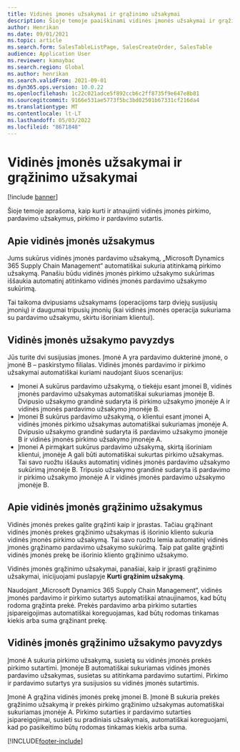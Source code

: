 ```yaml
---
title: Vidinės įmonės užsakymai ir grąžinimo užsakymai
description: Šioje temoje paaiškinami vidinės įmonės užsakymai ir grąžinimo užsakymai
author: Henrikan
ms.date: 09/01/2021
ms.topic: article
ms.search.form: SalesTableListPage, SalesCreateOrder, SalesTable
audience: Application User
ms.reviewer: kamaybac
ms.search.region: Global
ms.author: henrikan
ms.search.validFrom: 2021-09-01
ms.dyn365.ops.version: 10.0.22
ms.openlocfilehash: 1c22c021adce5f892ccb6c2ff8735f9e647e8b81
ms.sourcegitcommit: 9166e531ae5773f5bc3bd02501b67331cf216da4
ms.translationtype: MT
ms.contentlocale: lt-LT
ms.lasthandoff: 05/03/2022
ms.locfileid: "8671848"
---
```

# <a name="intercompany-orders-and-return-orders"></a>Vidinės įmonės užsakymai ir grąžinimo užsakymai

[!include [banner](../../includes/banner.md)]

Šioje temoje aprašoma, kaip kurti ir atnaujinti vidinės įmonės pirkimo, pardavimo užsakymus, pirkimo ir pardavimo sutartis.

## <a name="about-intercompany-orders"></a>Apie vidinės įmonės užsakymus

Jums sukūrus vidinės įmonės pardavimo užsakymą, „Microsoft Dynamics 365 Supply Chain Management“ automatiškai sukuria atitinkamą pirkimo užsakymą. Panašiu būdu vidinės įmonės pirkimo užsakymo sukūrimas iššaukia automatinį atitinkamo vidinės įmonės pardavimo užsakymo sukūrimą.

Tai taikoma dvipusiams užsakymams (operacijoms tarp dviejų susijusių įmonių) ir daugumai tripusių įmonių (kai vidinės įmonės operacija sukuriama su pardavimo užsakymu, skirtu išoriniam klientui).

## <a name="intercompany-order-example"></a>Vidinės įmonės užsakymo pavyzdys

Jūs turite dvi susijusias įmones. Įmonė A yra pardavimo dukterinė įmonė, o įmonė B – paskirstymo filialas. Vidinės įmonės pardavimo ir pirkimo užsakymai automatiškai kuriami naudojant šiuos scenarijus:

- Įmonei A sukūrus pardavimo užsakymą, o tiekėju esant įmonei B, vidinės įmonės pardavimo užsakymas automatiškai sukuriamas įmonėje B. Dvipusio užsakymo grandinė sudaryta iš pirkimo užsakymo įmonėje A ir vidinės įmonės pardavimo užsakymo įmonėje B.
- Įmonei B sukūrus pardavimo užsakymą, o klientui esant įmonei A, vidinės įmonės pirkimo užsakymas automatiškai sukuriamas įmonėje A. Dvipusio užsakymo grandinė sudaryta iš pardavimo užsakymo įmonėje B ir vidinės įmonės pirkimo užsakymo įmonėje A.
- Įmonei A pirmąkart sukūrus pardavimo užsakymą, skirtą išoriniam klientui, įmonėje A gali būti automatiškai sukurtas pirkimo užsakymas. Tai savo ruožtu iššauks automatinį vidinės įmonės pardavimo užsakymo sukūrimą įmonėje B. Tripusio užsakymo grandinė sudaryta iš pardavimo ir pirkimo užsakymo įmonėje A ir vidinės įmonės pardavimo užsakymo įmonėje B.

## <a name="about-intercompany-return-orders"></a>Apie vidinės įmonės grąžinimo užsakymus

Vidinės įmonės prekes galite grąžinti kaip ir įprastas. Tačiau grąžinant vidinės įmonės prekes grąžinimo užsakymas iš išorinio kliento sukuria vidinės įmonės pirkimo užsakymą. Tai savo ruožtu lemia automatinį vidinės įmonės grąžinamo pardavimo užsakymo sukūrimą. Taip pat galite grąžinti vidinės įmonės prekę be išorinio kliento grąžinimo užsakymo.

Vidinės įmonės grąžinimo užsakymai, panašiai, kaip ir įprasti grąžinimo užsakymai, inicijuojami puslapyje **Kurti grąžinim užsakymą**.

Naudojant „Microsoft Dynamics 365 Supply Chain Management“, vidinės įmonės pardavimo ir pirkimo sutartys automatiškai atnaujinamos, kad būtų rodoma grąžinta prekė. Prekės pardavimo arba pirkimo sutarties įsipareigojimas automatiškai koreguojamas, kad būtų rodomas tinkamas kiekis arba suma grąžinant prekę.

## <a name="intercompany-return-order-example"></a>Vidinės įmonės grąžinimo užsakymo pavyzdys

Įmonė A sukuria pirkimo užsakymą, susietą su vidinės įmonės prekės pirkimo sutartimi. Įmonėje B automatiškai sukuriamas vidinės įmonės pardavimo užsakymas, susietas su atitinkama pardavimo sutartimi. Pirkimo ir pardavimo sutartys yra susijusios su vidinės įmonės sutartimis.

Įmonė A grąžina vidinės įmonės prekę įmonei B. Įmonė B sukuria prekės grąžinimo užsakymą ir prekės pirkimo grąžinimo užsakymas automatiškai sukuriamas įmonėje A. Pirkimo sutarties ir pardavimo sutarties įsipareigojimai, susieti su pradiniais užsakymais, automatiškai koreguojami, kad po pasikeitimo būtų rodomas tinkamas kiekis arba suma.

[!INCLUDE[footer-include](../../includes/footer-banner.md)]
